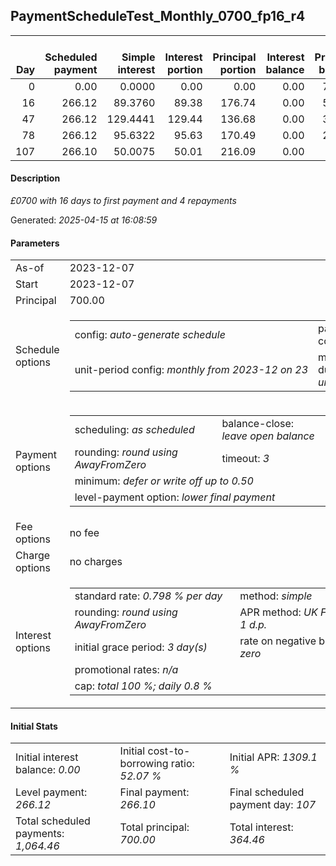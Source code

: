 <h2>PaymentScheduleTest_Monthly_0700_fp16_r4</h2><table><thead style="vertical-align: bottom;"><th style="text-align: right;">Day</th><th style="text-align: right;">Scheduled payment</th><th style="text-align: right;">Simple interest</th><th style="text-align: right;">Interest portion</th><th style="text-align: right;">Principal portion</th><th style="text-align: right;">Interest balance</th><th style="text-align: right;">Principal balance</th><th style="text-align: right;">Total simple interest</th><th style="text-align: right;">Total interest</th><th style="text-align: right;">Total principal</th></thead><tr style="text-align: right;"><td class="ci00">0</td><td class="ci01" style="white-space: nowrap;">0.00</td><td class="ci02">0.0000</td><td class="ci03">0.00</td><td class="ci04">0.00</td><td class="ci05">0.00</td><td class="ci06">700.00</td><td class="ci07">0.0000</td><td class="ci08">0.00</td><td class="ci09">0.00</td></tr><tr style="text-align: right;"><td class="ci00">16</td><td class="ci01" style="white-space: nowrap;">266.12</td><td class="ci02">89.3760</td><td class="ci03">89.38</td><td class="ci04">176.74</td><td class="ci05">0.00</td><td class="ci06">523.26</td><td class="ci07">89.3760</td><td class="ci08">89.38</td><td class="ci09">176.74</td></tr><tr style="text-align: right;"><td class="ci00">47</td><td class="ci01" style="white-space: nowrap;">266.12</td><td class="ci02">129.4441</td><td class="ci03">129.44</td><td class="ci04">136.68</td><td class="ci05">0.00</td><td class="ci06">386.58</td><td class="ci07">218.8201</td><td class="ci08">218.82</td><td class="ci09">313.42</td></tr><tr style="text-align: right;"><td class="ci00">78</td><td class="ci01" style="white-space: nowrap;">266.12</td><td class="ci02">95.6322</td><td class="ci03">95.63</td><td class="ci04">170.49</td><td class="ci05">0.00</td><td class="ci06">216.09</td><td class="ci07">314.4522</td><td class="ci08">314.45</td><td class="ci09">483.91</td></tr><tr style="text-align: right;"><td class="ci00">107</td><td class="ci01" style="white-space: nowrap;">266.10</td><td class="ci02">50.0075</td><td class="ci03">50.01</td><td class="ci04">216.09</td><td class="ci05">0.00</td><td class="ci06">0.00</td><td class="ci07">364.4598</td><td class="ci08">364.46</td><td class="ci09">700.00</td></tr></table><p><h4>Description</h4><i>£0700 with 16 days to first payment and 4 repayments</i></p><p>Generated: <i>2025-04-15 at 16:08:59</i></p><h4>Parameters</h4><table><tr><td>As-of</td><td>2023-12-07</td></tr><tr><td>Start</td><td>2023-12-07</td></tr><tr><td>Principal</td><td>700.00</td></tr><tr><td>Schedule options</td><td><table><tr><td>config: <i>auto-generate schedule</i></td><td>payment count: <i>4</i></td></tr><tr><td style="white-space: nowrap;">unit-period config: <i>monthly from 2023-12 on 23</i></td><td>max duration: <i>unlimited</i></td></tr></table></td></tr><tr><td>Payment options</td><td><table><tr><td>scheduling: <i>as scheduled</i></td><td>balance-close: <i>leave&nbsp;open&nbsp;balance</i></td></tr><tr><td>rounding: <i>round using AwayFromZero</i></td><td>timeout: <i>3</i></td></tr><tr><td colspan='2'>minimum: <i>defer&nbsp;or&nbsp;write&nbsp;off&nbsp;up&nbsp;to&nbsp;0.50</i></td></tr><tr><td colspan='2'>level-payment option: <i>lower&nbsp;final&nbsp;payment</i></td></tr></table></td></tr><tr><td>Fee options</td><td>no fee</td></tr><tr><td>Charge options</td><td>no charges</td></tr><tr><td>Interest options</td><td><table><tr><td>standard rate: <i>0.798 % per day</i></td><td>method: <i>simple</i></td></tr><tr><td>rounding: <i>round using AwayFromZero</i></td><td>APR method: <i>UK FCA to 1 d.p.</i></td></tr><tr><td>initial grace period: <i>3 day(s)</i></td><td>rate on negative balance: <i>zero</i></td></tr><tr><td colspan="2">promotional rates: <i><i>n/a</i></i></td></tr><tr><td colspan="2">cap: <i>total 100 %; daily 0.8 %</td></tr></table></td></tr></table><h4>Initial Stats</h4><table><tr><td>Initial interest balance: <i>0.00</i></td><td>Initial cost-to-borrowing ratio: <i>52.07 %</i></td><td>Initial APR: <i>1309.1 %</i></td></tr><tr><td>Level payment: <i>266.12</i></td><td>Final payment: <i>266.10</i></td><td>Final scheduled payment day: <i>107</i></td></tr><tr><td>Total scheduled payments: <i>1,064.46</i></td><td>Total principal: <i>700.00</i></td><td>Total interest: <i>364.46</i></td></tr></table>